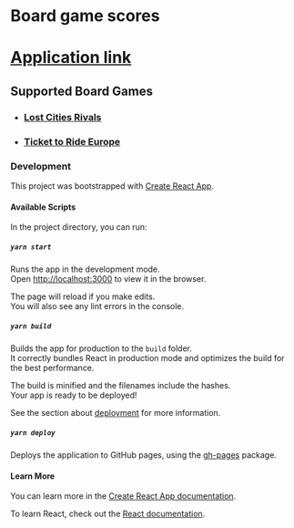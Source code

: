 # Board game scores

# [Application link](https://themetalfleece.github.io/board-game-scores/)

## Supported Board Games

- ### [Lost Cities Rivals](https://themetalfleece.github.io/board-game-scores/#/lost-cities-rivals)
- ### [Ticket to Ride Europe](https://themetalfleece.github.io/board-game-scores/#/ticket-to-ride-europe)

### Development
This project was bootstrapped with [Create React App](https://github.com/facebook/create-react-app).

#### Available Scripts

In the project directory, you can run:

##### `yarn start`

Runs the app in the development mode.\
Open [http://localhost:3000](http://localhost:3000) to view it in the browser.

The page will reload if you make edits.\
You will also see any lint errors in the console.

##### `yarn build`

Builds the app for production to the `build` folder.\
It correctly bundles React in production mode and optimizes the build for the best performance.

The build is minified and the filenames include the hashes.\
Your app is ready to be deployed!

See the section about [deployment](https://facebook.github.io/create-react-app/docs/deployment) for more information.

##### `yarn deploy`

Deploys the application to GitHub pages, using the [gh-pages](https://www.npmjs.com/package/gh-pages) package.

#### Learn More

You can learn more in the [Create React App documentation](https://facebook.github.io/create-react-app/docs/getting-started).

To learn React, check out the [React documentation](https://reactjs.org/).
